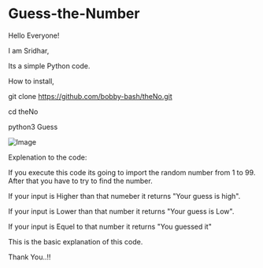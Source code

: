 # Guess-the-Number

Hello Everyone!

I am Sridhar,

Its a simple Python code.

How to install,

git clone https://github.com/bobby-bash/theNo.git

cd theNo

python3 Guess

![Image](https://user-images.githubusercontent.com/72820018/101196059-440aad00-3686-11eb-8bc0-8d0841244370.png)

Explenation to the code:

If you execute this code its going to import the random number from 1 to 99.
After that you have to try to find the number.

If your input is Higher than that numeber it returns "Your guess is high".

If your input is Lower than that number it returns "Your guess is Low".

If your input is Equel to that number it returns "You guessed it"

This is the basic explanation of this code.

Thank You..!!
